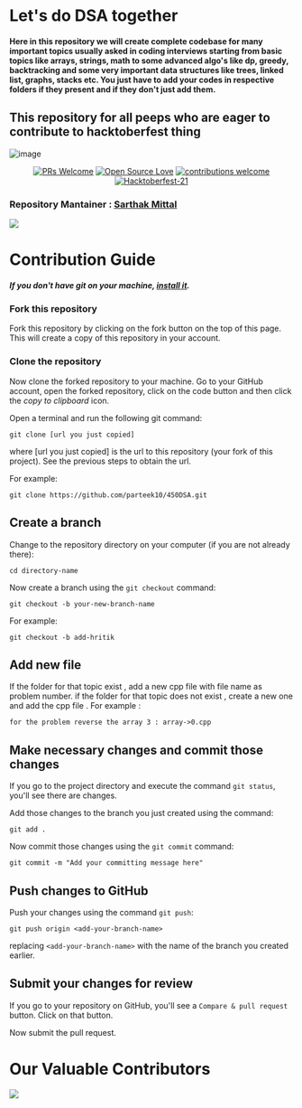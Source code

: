 # Let's do DSA together

#### Here in this repository we will create complete codebase for many important topics usually asked in coding interviews starting from basic topics like arrays, strings, math to some advanced algo's like dp, greedy, backtracking and some very important data structures like trees, linked list, graphs, stacks etc. You just have to add your codes in respective folders if they present and if they don't just add them.

## This repository for all peeps who are eager to contribute to hacktoberfest thing 


![image](https://user-images.githubusercontent.com/56452820/135710328-77619907-0fce-41c3-964e-add982dbc17b.png)
<div align="center">

[![PRs Welcome](https://img.shields.io/badge/PRs-welcome-brightgreen.svg?style=flat&logo=github)](https://github.com/Codeking14/Let-s-do-DSA) 
[![Open Source Love](https://img.shields.io/badge/Open%20Source-%F0%9F%A4%8D-Green)](https://github.com/Codeking14/Let-s-do-DSA) 
[![contributions welcome](https://img.shields.io/static/v1.svg?label=Contributions&message=Welcome&color=0059b3)](https://github.com/Codeking14/Let-s-do-DSA)
[![Hacktoberfest-21](https://img.shields.io/static/v1.svg?label=Hacktoberfest-21&message=accepted&color=red)](https://github.com/Codeking14/Let-s-do-DSA)
</div>

### Repository Mantainer : [Sarthak Mittal](http://github/mostlypanda)

![](https://github-profile-summary-cards.vercel.app/api/cards/profile-details?username=mostlypanda&theme=monokai)

# Contribution Guide
##### If you don't have git on your machine, [install it](https://help.github.com/articles/set-up-git/).

### Fork this repository

Fork this repository by clicking on the fork button on the top of this page.
This will create a copy of this repository in your account.

### Clone the repository

Now clone the forked repository to your machine. Go to your GitHub account, open the forked repository, click on the code button and then click the _copy to clipboard_ icon.

Open a terminal and run the following git command:

```
git clone [url you just copied]
```

where [url you just copied] is the url to this repository (your fork of this project). See the previous steps to obtain the url.

For example:

```
git clone https://github.com/parteek10/450DSA.git
```

## Create a branch

Change to the repository directory on your computer (if you are not already there):

```
cd directory-name
```

Now create a branch using the `git checkout` command:

```
git checkout -b your-new-branch-name
```

For example:

```
git checkout -b add-hritik
```

## Add new file 

If the folder for that topic exist , add a new cpp file with file name as problem number. if the folder for that topic does not exist , create a new one and add the cpp file . 
For example : 
```
for the problem reverse the array 3 : array->0.cpp   
```

## Make necessary changes and commit those changes

If you go to the project directory and execute the command `git status`, you'll see there are changes.

Add those changes to the branch you just created using the command:

```
git add .
```

Now commit those changes using the `git commit` command:

```
git commit -m "Add your committing message here"
```

## Push changes to GitHub

Push your changes using the command `git push`:

```
git push origin <add-your-branch-name>
```

replacing `<add-your-branch-name>` with the name of the branch you created earlier.

## Submit your changes for review

If you go to your repository on GitHub, you'll see a `Compare & pull request` button. Click on that button.

Now submit the pull request.


# Our Valuable Contributors

<a href="https://github.com/Codeking14/Let-s-do-DSA/graphs/contributors">
  <img src="https://contrib.rocks/image?repo=Codeking14/Let-s-do-DSA" />
</a>

